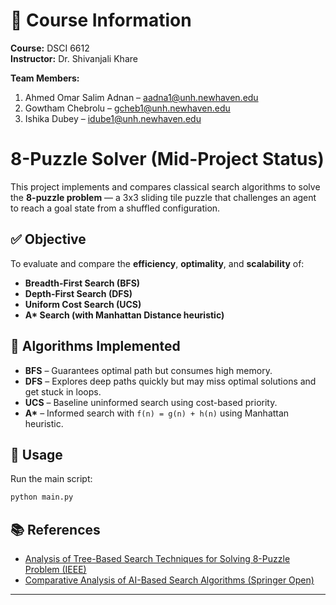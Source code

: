 # 📘 Course Information

**Course:** DSCI 6612  
**Instructor:** Dr. Shivanjali Khare  

**Team Members:**
1. Ahmed Omar Salim Adnan – [aadna1@unh.newhaven.edu](mailto:aadna1@unh.newhaven.edu)  
2. Gowtham Chebrolu – [gcheb1@unh.newhaven.edu](mailto:gcheb1@unh.newhaven.edu)  
3. Ishika Dubey – [idube1@unh.newhaven.edu](mailto:idube1@unh.newhaven.edu)  

# 8-Puzzle Solver (Mid-Project Status)

This project implements and compares classical search algorithms to solve the **8-puzzle problem** — a 3x3 sliding tile puzzle that challenges an agent to reach a goal state from a shuffled configuration.

## ✅ Objective

To evaluate and compare the **efficiency**, **optimality**, and **scalability** of:

- **Breadth-First Search (BFS)**
- **Depth-First Search (DFS)**
- **Uniform Cost Search (UCS)**
- **A\* Search (with Manhattan Distance heuristic)**

## 🧠 Algorithms Implemented

- **BFS** – Guarantees optimal path but consumes high memory.
- **DFS** – Explores deep paths quickly but may miss optimal solutions and get stuck in loops.
- **UCS** – Baseline uninformed search using cost-based priority.
- **A\*** – Informed search with `f(n) = g(n) + h(n)` using Manhattan heuristic.

## 📌 Usage

Run the main script:

```bash
python main.py
```

## 📚 References

- [Analysis of Tree-Based Search Techniques for Solving 8-Puzzle Problem (IEEE)](https://ieeexplore.ieee.org/document/8257061)  
- [Comparative Analysis of AI-Based Search Algorithms (Springer Open)](https://doi.org/10.1186/s42269-024-01274-3)

---


